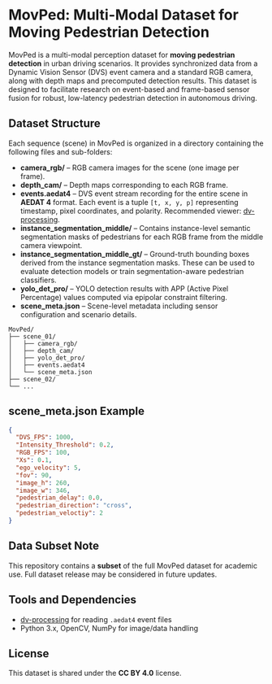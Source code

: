 
# MovPed: Multi-Modal Dataset for Moving Pedestrian Detection

MovPed is a multi-modal perception dataset for **moving pedestrian detection** in urban driving scenarios. It provides synchronized data from a Dynamic Vision Sensor (DVS) event camera and a standard RGB camera, along with depth maps and precomputed detection results. This dataset is designed to facilitate research on event-based and frame-based sensor fusion for robust, low-latency pedestrian detection in autonomous driving.

## Dataset Structure

Each sequence (scene) in MovPed is organized in a directory containing the following files and sub-folders:

- **camera_rgb/** – RGB camera images for the scene (one image per frame).
- **depth_cam/** – Depth maps corresponding to each RGB frame.
- **events.aedat4** – DVS event stream recording for the entire scene in **AEDAT 4** format. Each event is a tuple `[t, x, y, p]` representing timestamp, pixel coordinates, and polarity. Recommended viewer: [dv-processing](https://dv-processing.inivation.com/rel_1_7/index.html).
- **instance_segmentation_middle/** – Contains instance-level semantic segmentation masks of pedestrians for each RGB frame from the middle camera viewpoint.
- **instance_segmentation_middle_gt/** – Ground-truth bounding boxes derived from the instance segmentation masks. These can be used to evaluate detection models or train segmentation-aware pedestrian classifiers.
- **yolo_det_pro/** – YOLO detection results with APP (Active Pixel Percentage) values computed via epipolar constraint filtering.
- **scene_meta.json** – Scene-level metadata including sensor configuration and scenario details.

```
MovPed/
├── scene_01/
│   ├── camera_rgb/
│   ├── depth_cam/
│   ├── yolo_det_pro/
│   ├── events.aedat4
│   └── scene_meta.json
├── scene_02/
└── ...
```

## scene_meta.json Example

```json
{
  "DVS_FPS": 1000,
  "Intensity_Threshold": 0.2,
  "RGB_FPS": 100,
  "Xs": 0.1,
  "ego_velocity": 5,
  "fov": 90,
  "image_h": 260,
  "image_w": 346,
  "pedestrian_delay": 0.0,
  "pedestrian_direction": "cross",
  "pedestrian_veloctiy": 2
}
```

## Data Subset Note

This repository contains a **subset** of the full MovPed dataset for academic use. Full dataset release may be considered in future updates.

## Tools and Dependencies

- [dv-processing](https://dv-processing.inivation.com/rel_1_7/index.html) for reading `.aedat4` event files
- Python 3.x, OpenCV, NumPy for image/data handling


## License

This dataset is shared under the **CC BY 4.0** license.

